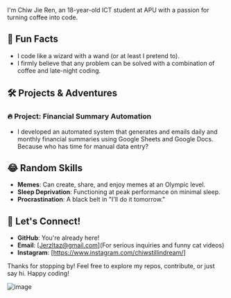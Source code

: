 
I'm Chiw Jie Ren, an 18-year-old ICT student at APU with a passion for turning coffee into code. 

## 🌟 Fun Facts

- I code like a wizard with a wand (or at least I pretend to).
- I firmly believe that any problem can be solved with a combination of coffee and late-night coding.

## 🛠️ Projects & Adventures

### 🔥 Project: Financial Summary Automation
- I developed an automated system that generates and emails daily and monthly financial summaries using Google Sheets and Google Docs. Because who has time for manual data entry?

## 😂 Random Skills

- **Memes**: Can create, share, and enjoy memes at an Olympic level.
- **Sleep Deprivation**: Functioning at peak performance on minimal sleep.
- **Procrastination**: A black belt in "I'll do it tomorrow."

## 💬 Let's Connect!

- **GitHub**: You're already here!
- **Email**: [Jerzltaz@gmail.com](For serious inquiries and funny cat videos)
- **Instagram**: [https://www.instagram.com/chiwstillindream/] 

Thanks for stopping by! Feel free to explore my repos, contribute, or just say hi. Happy coding!

![image](https://github.com/user-attachments/assets/ca31a74d-55e7-4a00-845e-a6a8b01068c8)



